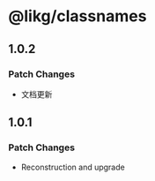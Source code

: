 # @likg/classnames

## 1.0.2

### Patch Changes

- 文档更新

## 1.0.1

### Patch Changes

- Reconstruction and upgrade

